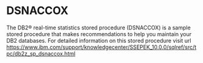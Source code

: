 # DSNACCOX
The DB2® real-time statistics stored procedure (DSNACCOX) is a sample stored procedure that makes recommendations to help you maintain your DB2 databases.
For detailed information on this stored procedure visit url 
https://www.ibm.com/support/knowledgecenter/SSEPEK_10.0.0/sqlref/src/tpc/db2z_sp_dsnaccox.html

